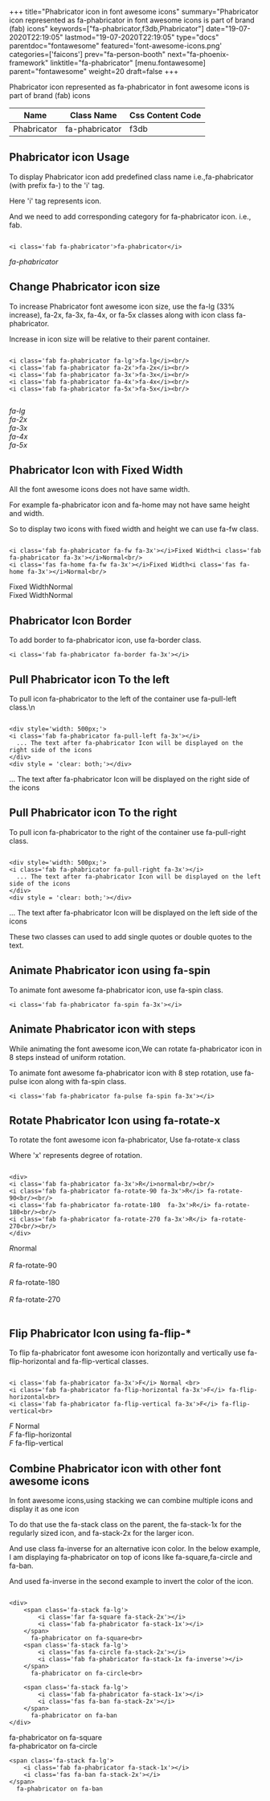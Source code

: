+++
title="Phabricator icon in font awesome icons"
summary="Phabricator icon represented as fa-phabricator in font awesome icons is part of brand (fab) icons"
keywords=["fa-phabricator,f3db,Phabricator"]
date="19-07-2020T22:19:05"
lastmod="19-07-2020T22:19:05"
type="docs"
parentdoc="fontawesome"
featured='font-awesome-icons.png'
categories=['faicons']
prev="fa-person-booth"
next="fa-phoenix-framework"
linktitle="fa-phabricator"
[menu.fontawesome]
parent="fontawesome"
weight=20
draft=false
+++


Phabricator icon represented as fa-phabricator in font awesome icons is part of brand (fab) icons

<div class='table-responsive'><table class='table'><thead><tr><th>Name</th><th>Class Name</th><th>Css Content Code</th></tr></thead><tbody><tr><td>Phabricator</td><td>fa-phabricator</td><td>f3db</td></tr></tbody></table></div>



## Phabricator icon Usage

To display Phabricator icon add predefined class name i.e.,fa-phabricator (with prefix fa-) to the 'i' tag.

Here 'i' tag represents icon.

And we need to add corresponding category for fa-phabricator icon. i.e., fab.


```

<i class='fab fa-phabricator'>fa-phabricator</i>
```

<i class='fab fa-phabricator'>fa-phabricator</i>




## Change Phabricator icon size
To increase Phabricator font awesome icon size, use the fa-lg (33% increase), fa-2x, fa-3x, fa-4x, or fa-5x classes along with icon class fa-phabricator.

Increase in icon size will be relative to their parent container. 

```

<i class='fab fa-phabricator fa-lg'>fa-lg</i><br/>
<i class='fab fa-phabricator fa-2x'>fa-2x</i><br/>
<i class='fab fa-phabricator fa-3x'>fa-3x</i><br/>
<i class='fab fa-phabricator fa-4x'>fa-4x</i><br/>
<i class='fab fa-phabricator fa-5x'>fa-5x</i><br/>
            
```

<i class='fab fa-phabricator fa-lg'>fa-lg</i><br/>
<i class='fab fa-phabricator fa-2x'>fa-2x</i><br/>
<i class='fab fa-phabricator fa-3x'>fa-3x</i><br/>
<i class='fab fa-phabricator fa-4x'>fa-4x</i><br/>
<i class='fab fa-phabricator fa-5x'>fa-5x</i><br/>
            



## Phabricator Icon with Fixed Width 

All the font awesome icons does not have same width.

For example fa-phabricator icon and fa-home may not have same height and width.

So to display two icons with fixed width and height we can use fa-fw class.


```

<i class='fab fa-phabricator fa-fw fa-3x'></i>Fixed Width<i class='fab fa-phabricator fa-3x'></i>Normal<br/>
<i class='fas fa-home fa-fw fa-3x'></i>Fixed Width<i class='fas fa-home fa-3x'></i>Normal<br/>
```

<i class='fab fa-phabricator fa-fw fa-3x'></i>Fixed Width<i class='fab fa-phabricator fa-3x'></i>Normal<br/>
<i class='fas fa-home fa-fw fa-3x'></i>Fixed Width<i class='fas fa-home fa-3x'></i>Normal<br/>



## Phabricator Icon Border 

To add border to fa-phabricator icon, use fa-border class.


```
<i class='fab fa-phabricator fa-border fa-3x'></i>

```
<i class='fab fa-phabricator fa-border fa-3x'></i>





## Pull Phabricator icon To the left

To pull icon fa-phabricator to the left of the container use fa-pull-left class.\n

```

<div style='width: 500px;'>
<i class='fab fa-phabricator fa-pull-left fa-3x'></i>
  ... The text after fa-phabricator Icon will be displayed on the right side of the icons
</div>
<div style = 'clear: both;'></div>
```

<div style='width: 500px;'>
<i class='fab fa-phabricator fa-pull-left fa-3x'></i>
  ... The text after fa-phabricator Icon will be displayed on the right side of the icons
</div>
<div style = 'clear: both;'></div>




## Pull Phabricator icon To the right
To pull icon fa-phabricator to the right of the container use fa-pull-right class.

```

<div style='width: 500px;'>
<i class='fab fa-phabricator fa-pull-right fa-3x'></i>
  ... The text after fa-phabricator Icon will be displayed on the left side of the icons
</div>
<div style = 'clear: both;'></div>
```

<div style='width: 500px;'>
<i class='fab fa-phabricator fa-pull-right fa-3x'></i>
  ... The text after fa-phabricator Icon will be displayed on the left side of the icons
</div>
<div style = 'clear: both;'></div>

These two classes can used to add single quotes or double quotes to the text.


## Animate Phabricator icon using fa-spin
To animate font awesome fa-phabricator icon, use fa-spin class.

```
<i class='fab fa-phabricator fa-spin fa-3x'></i>
```
<i class='fab fa-phabricator fa-spin fa-3x'></i>




## Animate Phabricator icon with steps
While animating the font awesome icon,We can rotate fa-phabricator icon in 8 steps instead of uniform rotation.

To animate font awesome fa-phabricator icon with 8 step rotation, use fa-pulse icon along with fa-spin class.


```
<i class='fab fa-phabricator fa-pulse fa-spin fa-3x'></i>

```
<i class='fab fa-phabricator fa-pulse fa-spin fa-3x'></i>





## Rotate Phabricator Icon using fa-rotate-x
To rotate the font awesome icon fa-phabricator, Use fa-rotate-x class

Where 'x' represents degree of rotation.


```

<div>
<i class='fab fa-phabricator fa-3x'>R</i>normal<br/><br/>
<i class='fab fa-phabricator fa-rotate-90 fa-3x'>R</i> fa-rotate-90<br/><br/> 
<i class='fab fa-phabricator fa-rotate-180  fa-3x'>R</i> fa-rotate-180<br/><br/> 
<i class='fab fa-phabricator fa-rotate-270 fa-3x'>R</i> fa-rotate-270<br/><br/>
</div>
```

<div>
<i class='fab fa-phabricator fa-3x'>R</i>normal<br/><br/>
<i class='fab fa-phabricator fa-rotate-90 fa-3x'>R</i> fa-rotate-90<br/><br/> 
<i class='fab fa-phabricator fa-rotate-180  fa-3x'>R</i> fa-rotate-180<br/><br/> 
<i class='fab fa-phabricator fa-rotate-270 fa-3x'>R</i> fa-rotate-270<br/><br/>
</div>




## Flip Phabricator Icon using fa-flip-*
To flip fa-phabricator font awesome icon horizontally and vertically use fa-flip-horizontal and fa-flip-vertical classes. 

```

<i class='fab fa-phabricator fa-3x'>F</i> Normal <br>
<i class='fab fa-phabricator fa-flip-horizontal fa-3x'>F</i> fa-flip-horizontal<br>
<i class='fab fa-phabricator fa-flip-vertical fa-3x'>F</i> fa-flip-vertical<br>
```

<i class='fab fa-phabricator fa-3x'>F</i> Normal <br>
<i class='fab fa-phabricator fa-flip-horizontal fa-3x'>F</i> fa-flip-horizontal<br>
<i class='fab fa-phabricator fa-flip-vertical fa-3x'>F</i> fa-flip-vertical<br>




## Combine Phabricator icon with other font awesome icons
In font awesome icons,using stacking we can combine multiple icons and display it as one icon 

To do that use the fa-stack class on the parent, the fa-stack-1x for the regularly sized icon, and fa-stack-2x for the larger icon.

And use class fa-inverse for an alternative icon color. 
In the below example, I am displaying fa-phabricator on top of icons like fa-square,fa-circle and fa-ban.

And used fa-inverse in the second example to invert the color of the icon.

```

<div>
    <span class='fa-stack fa-lg'>
        <i class='far fa-square fa-stack-2x'></i>
        <i class='fab fa-phabricator fa-stack-1x'></i>
    </span>
      fa-phabricator on fa-square<br>
    <span class='fa-stack fa-lg'>
        <i class='fas fa-circle fa-stack-2x'></i>
        <i class='fab fa-phabricator fa-stack-1x fa-inverse'></i>
    </span>
      fa-phabricator on fa-circle<br>

    <span class='fa-stack fa-lg'>
        <i class='fab fa-phabricator fa-stack-1x'></i>
        <i class='fas fa-ban fa-stack-2x'></i>
    </span>
      fa-phabricator on fa-ban
</div>
```

<div>
    <span class='fa-stack fa-lg'>
        <i class='far fa-square fa-stack-2x'></i>
        <i class='fab fa-phabricator fa-stack-1x'></i>
    </span>
      fa-phabricator on fa-square<br>
    <span class='fa-stack fa-lg'>
        <i class='fas fa-circle fa-stack-2x'></i>
        <i class='fab fa-phabricator fa-stack-1x fa-inverse'></i>
    </span>
      fa-phabricator on fa-circle<br>

    <span class='fa-stack fa-lg'>
        <i class='fab fa-phabricator fa-stack-1x'></i>
        <i class='fas fa-ban fa-stack-2x'></i>
    </span>
      fa-phabricator on fa-ban
</div>






